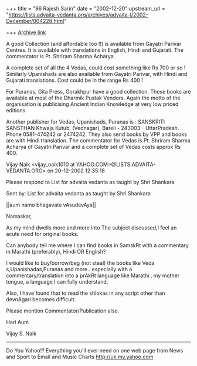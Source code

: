 +++
title = "96 Rajesh Sarin"
date = "2002-12-20"
upstream_url = "https://lists.advaita-vedanta.org/archives/advaita-l/2002-December/004228.html"

+++
[Archive link](https://lists.advaita-vedanta.org/archives/advaita-l/2002-December/004228.html)

A good Collection (and affordable too !!) is available from
Gayatri Parivar Centres. It is available with translations in
English, Hindi and Gujarati. The commentator is Pt. Shriram
Sharma Acharya.

A complete set of all the 4 Vedas, could cost something like
Rs 700 or so !
Similarly Upanishads are also available from Gayatri Parivar,
with Hindi and Gujarati translations. Cost could be in the range
Rs 400 !

For Puranas, Gita Press, Gorakhpur have a good collection.
These books are available at most of the Dharmik Pustak
Vendors. Again the motto of the organisation is publicising
Ancient Indian Knowledge at very low priced editions

Another publisher for Vedas, Upanishads, Puranas is :
SANSKRITI SANSTHAN
Khwaja Kutub, (Vednagar), Bareli - 243003 - UttarPradesh.
Phone 0581-474242 or 2474242.
They also send books by VPP and books are with Hindi translation.
The commentator for Vedas is Pt. Shriram Sharma Acharya of Gayatri
Parivar and a complete set of Vedas costs approx Rs 400.





Vijay Naik <vijay_naik1010 at YAHOO.COM>@LISTS.ADVAITA-VEDANTA.ORG> on
20-12-2002 12:35:18

Please respond to List for advaita vedanta as taught by Shri Shankara
       <ADVAITA-L at LISTS.ADVAITA-VEDANTA.ORG>

Sent by:    List for advaita vedanta as taught by Shri Shankara
       <ADVAITA-L at LISTS.ADVAITA-VEDANTA.ORG>


||aum namo bhagavate vAsudevAya||

Namaskar,


As my mind dwells more and more into The subject
discussed,I feel an acute need for original books.

Can anybody tell me where I can find books in SamskRt
with a commentary in Marathi (preferably), Hindi OR
English?

I would like to buy/borrow/beg (not steal) the books
like Veda s,Upanishadas,Puranas and more.. especially
with a commentary/translation into a prAkRt language
like Marathi , my mother tongue, a language I can
fully understand.

Also, I have found that to read the shlokas in any
script other than devnAgari becomes difficult.

Please mention Commentator/Publication also.

Hari Aum

Vijay S. Naik



__________________________________________________
Do You Yahoo!?
Everything you'll ever need on one web page
from News and Sport to Email and Music Charts
http://uk.my.yahoo.com

